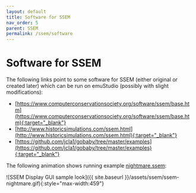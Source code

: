 ```yaml
---
layout: default
title: Software for SSEM
nav_order: 5
parent: SSEM
permalink: /ssem/software
---
```


# Software for SSEM

The following links point to some software for SSEM (either original or created later) which can be run on emuStudio
(possibly with slight modifications):

- [https://www.computerconservationsociety.org/software/ssem/base.htm](https://www.computerconservationsociety.org/software/ssem/base.htm){:target="_blank"}
- [http://www.historicsimulations.com/ssem.html](http://www.historicsimulations.com/ssem.html){:target="_blank"}
- [https://github.com/jcla1/gobaby/tree/master/examples](https://github.com/jcla1/gobaby/tree/master/examples){:target="_blank"}

The following animation shows running example [nightmare.ssem](https://github.com/emustudio/emuStudio/blob/develop/plugins/compiler/as-ssem/src/main/examples/nightmare.ssem):


![SSEM Display GUI sample look]({{ site.baseurl }}/assets/ssem/ssem-nightmare.gif){:style="max-width:459"}

